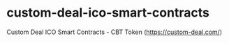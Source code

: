 # custom-deal-ico-smart-contracts
Custom Deal ICO Smart Contracts - CBT Token (https://custom-deal.com/)
